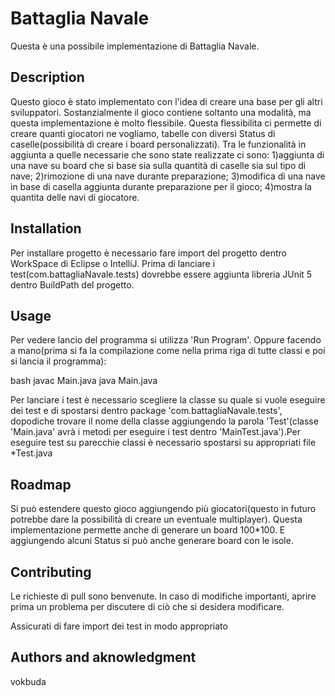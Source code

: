 # Battaglia Navale

Questa è una possibile implementazione di Battaglia Navale.
## Description
Questo gioco è stato implementato con l'idea di creare una base per gli altri sviluppatori. Sostanzialmente il gioco contiene soltanto una modalità, ma questa implementazione è molto flessibile. Questa flessibilita ci permette di creare quanti giocatori ne vogliamo, tabelle con diversi Status di caselle(possibilità di creare i board personalizzati). Tra le funzionalità in aggiunta a quelle necessarie che sono state realizzate ci sono: 
1)aggiunta di una nave su board che si base sia sulla quantità di caselle sia sul tipo di nave;
2)rimozione di una nave durante preparazione;
3)modifica di una nave in base di casella aggiunta durante preparazione per il gioco;
4)mostra la quantita delle navi di giocatore.

## Installation

Per installare progetto è necessario fare import del progetto dentro WorkSpace di Eclipse o IntelliJ. Prima di lanciare i test(com.battagliaNavale.tests) dovrebbe essere aggiunta libreria JUnit 5 dentro BuildPath del progetto.

## Usage

Per vedere lancio del programma si utilizza 'Run Program'. Oppure facendo a mano(prima si fa la compilazione come nella prima riga di tutte classi e poi si lancia il programma):

bash
javac Main.java
java Main.java

Per lanciare i test è necessario scegliere la classe su quale si vuole eseguire dei test e di spostarsi dentro package 'com.battagliaNavale.tests', dopodiche trovare il nome della classe aggiungendo la parola 'Test'(classe 'Main.java' avrà i metodi per eseguire i test dentro 'MainTest.java').Per eseguire test su parecchie classi è necessario spostarsi su appropriati file *Test.java
## Roadmap
Si può estendere questo gioco aggiungendo più giocatori(questo in futuro potrebbe dare la possibilità di creare un eventuale multiplayer). Questa implementazione permette anche di generare un board 100*100. E aggiungendo alcuni Status si può anche generare board con le isole.
## Contributing
Le richieste di pull sono benvenute. In caso di modifiche importanti, aprire prima un problema per discutere di ciò che si desidera modificare.

Assicurati di fare import dei test in modo appropriato
## Authors and aknowledgment
vokbuda
